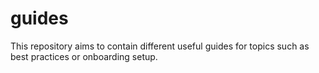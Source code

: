 # guides

This repository aims to contain different useful guides for topics such as best practices or onboarding setup.
